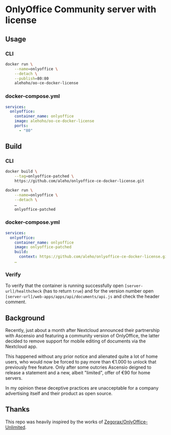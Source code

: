 # OnlyOffice Community server with license


## Usage

### CLI

```sh
docker run \
    --name=onlyoffice \
    --detach \
    --publish=80:80
    alehoho/oo-ce-docker-license
```

### docker-compose.yml

```yml
services:
  onlyoffice:
    container_name: onlyoffice
    image: alehoho/oo-ce-docker-license
    ports:
      - "80"
```


## Build

### CLI

```sh
docker build \
    --tag=onlyoffice-patched \
    https://github.com/aleho/onlyoffice-ce-docker-license.git
```

```sh
docker run \
    --name=onlyoffice \
    --detach \
    …
    onlyoffice-patched
```

### docker-compose.yml

```yml
services:
  onlyoffice:
    container_name: onlyoffice
    image: onlyoffice-patched
    build:
      context: https://github.com/aleho/onlyoffice-ce-docker-license.git
    …
```

### Verify

To verify that the container is running successfully open
`[server-url]/healthcheck` (has to return `true`) and for the version number open
`[server-url]/web-apps/apps/api/documents/api.js` and check the header comment.


## Background
Recently, just about a month after Nextcloud announced their partnership with
Ascensio and featuring a community version of OnlyOffice, the latter decided
to remove support for mobile editing of documents via the Nextcloud app.

This happened without any prior notice and alienated quite a lot of home users,
who would now be forced to pay more than €1.000 to unlock that previously free
feature. Only after some outcries Ascensio deigned to release a statement and
a new, albeit "limited", offer of €90 for home servers.

In my opinion these deceptive practices are unacceptable for a company
advertising itself and their product as open source.


## Thanks

This repo was heavily inspired by the works of
[Zegorax/OnlyOffice-Unlimited](https://github.com/Zegorax/OnlyOffice-Unlimited).

